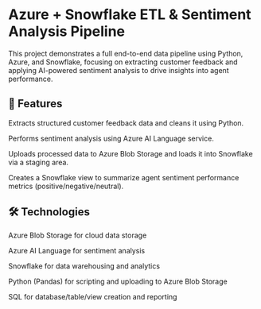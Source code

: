 # Azure + Snowflake ETL & Sentiment Analysis Pipeline
This project demonstrates a full end-to-end data pipeline using Python, Azure, and Snowflake, focusing on extracting customer feedback and applying AI-powered sentiment analysis to drive insights into agent performance.

## 🔧 Features
Extracts structured customer feedback data and cleans it using Python.

Performs sentiment analysis using Azure AI Language service.

Uploads processed data to Azure Blob Storage and loads it into Snowflake via a staging area.

Creates a Snowflake view to summarize agent sentiment performance metrics (positive/negative/neutral).

## 🛠️ Technologies
Azure Blob Storage for cloud data storage

Azure AI Language for sentiment analysis

Snowflake for data warehousing and analytics

Python (Pandas) for scripting and uploading to Azure Blob Storage

SQL for database/table/view creation and reporting
